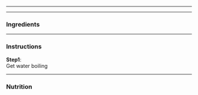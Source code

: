 # <!--title-->

___
<!--tags_list-->
<!--original_recipe_link-->
___

### Ingredients

<!--ingredients_list-->
---

### Instructions

**Step1**:  
Get water boiling
<!--instructions_list-->
---

### Nutrition

<!--nutrition_list-->
